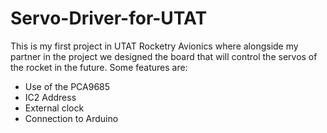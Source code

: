 # Servo-Driver-for-UTAT

This is my first project in UTAT Rocketry Avionics where alongside my partner in the project we designed the board that will control the servos of the rocket in the future.
Some features are:
- Use of the PCA9685
- IC2 Address
- External clock
- Connection to Arduino

